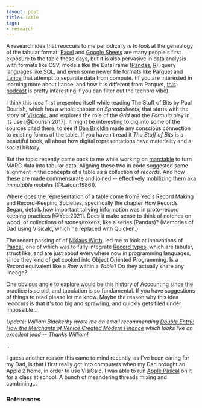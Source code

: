 ```yaml
---
layout: post
title: Table
tags:
- research
---
```


A research idea that reoccurs to me periodically is to look at the genealogy of the tabular format. [Excel] and [Google Sheets] are many people's first exposure to the table these days, but it is also pervasive in data analysis with formats like CSV, models like the DataFrame ([Pandas], [R]), query languages like [SQL], and even some newer file formats like [Parquet] and [Lance] that attempt to separate data from compute. (If you are interested in learning more about Lance, and how it is different from Parquet, [this podcast] is pretty interesting if you can filter out the techbro vibe).

I think this idea first presented itself while reading The Stuff of Bits by Paul Dourish, which has a whole chapter on *Spreadsheets*, that starts with the story of [Visicalc], and explores the role of the *Grid* and the *Formula* play in its use [@Dourish:2017]. It might be interesting to dig into some of the sources cited there, to see if [Dan Bricklin] made any conscious connection to existing forms of the table. If you haven't read it *The Stuff of Bits* is a beautiful book, all about how digital representations have materiality and a social history.

But the topic recently came back to me while working on [marctable] to turn MARC data into tabular data. Aligning these two in code suggested some alignment in the concepts of a table as a collection of *records*. And how these are made commensurate and joined -- effectively mobilizing them aka *immutable mobiles* [@Latour:1986]).

Where does the representation of a table come from? Yeo's Record Making and Record-Keeping Societies, specifically the chapter How Records Began, details how important tallying information was in proto-record keeping practices [@Yeo:2021]. Does it make sense to think of notches on wood, or collections of stones/tokens, like a series (Pandas)? (Memories of Dad using Visicalc, which he replaced with Quicken.)

The recent passing of of [Niklaus Wirth], led me to look at innovations of [Pascal], one of which was to fully integrate [Record types], which are tabular, struct like, and are just about everywhere now in programming languages, since they kind of get cooked into Object Oriented Programming. Is a *Record* equivalent like a *Row* within a *Table*? Do they actually share any lineage? 

One obvious angle to explore would be this history of [Accounting] since the practice is so old, and tabulation is so fundamental. If you have suggestions of things to read please let me know. Maybe the reason why this idea reoccurs is that it's too big and sprawling, and quickly gets filed under impossible...

*Update: William Blackerby wrote me an email recommending [Double Entry: How the Merchants of Venice Created Modern Finance] which looks like an excellent lead -- Thanks William!*

...

I guess another reason this came to mind recently, as I've been caring for my Dad, is that I first really got into computers when my Dad brought an Apple 2 home, in order to use VisiCalc. I was able to run [Apple Pascal] on it for a class at school. A bunch of meandering threads mixing and combining...

### References

[Excel]: https://en.wikipedia.org/wiki/Excel
[Google Sheets]: https://en.wikipedia.org/wiki/Google_Sheets
[Pandas]: https://en.wikipedia.org/wiki/Pandas_(software)
[R]: https://en.wikipedia.org/wiki/R_(programming_language)
[SQL]: https://en.wikipedia.org/wiki/SQL
[Parquet]: https://en.wikipedia.org/wiki/Apache_Parquet
[Lance]: https://lancedb.github.io/lance/
[marctable]: https://github.com/sul-dlss-labs/marctable
[Pascal]: https://en.wikipedia.org/wiki/Pascal_(programming_language)
[Accounting]: https://en.wikipedia.org/wiki/History_of_accounting
[Record types]: https://en.wikipedia.org/wiki/Record_(computer_science)
[Dan Bricklin]: https://en.wikipedia.org/wiki/Dan_Bricklin
[VisiCalc]: https://en.wikipedia.org/wiki/VisiCalc
[Apple Pascal]: https://en.wikipedia.org/wiki/Apple_Pascal
[this podcast]: https://changelog.com/practicalai/250
[Niklaus Wirth]: https://en.wikipedia.org/wiki/Niklaus_Wirth
[Double Entry: How the Merchants of Venice Created Modern Finance]: https://bookshop.org/p/books/double-entry-how-the-merchants-of-venice-created-modern-finance-jane-gleeson-white/8761585


